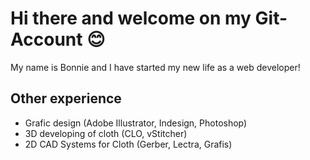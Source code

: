 # Hi there and welcome on my Git-Account 😊

My name is Bonnie and I have started my new life as a web developer!


## **Other experience**
- Grafic design (Adobe Illustrator, Indesign, Photoshop)
- 3D developing of cloth (CLO, vStitcher)
- 2D CAD Systems for Cloth (Gerber, Lectra, Grafis)

  
<!--
**B-Baumeister/B-Baumeister** is a ✨ _special_ ✨ repository because its `README.md` (this file) appears on your GitHub profile.

Here are some ideas to get you started:

- 🔭 I’m currently working on ...
- 🌱 I’m currently learning ...
- 👯 I’m looking to collaborate on ...
- 🤔 I’m looking for help with ...
- 💬 Ask me about ...
- 📫 How to reach me: ...
- 😄 Pronouns: ...
- ⚡ Fun fact: ...
-->
